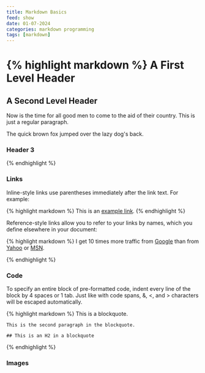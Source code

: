 ```yaml
---
title: Markdown Basics
feed: show
date: 01-07-2024
categories: markdown programming 
tags: [markdown]
---
```


{% highlight markdown %}
A First Level Header
====================

A Second Level Header
---------------------

Now is the time for all good men to come to
the aid of their country. This is just a
regular paragraph.

The quick brown fox jumped over the lazy
dog's back.

### Header 3
{% endhighlight %}

### Links

Inline-style links use parentheses immediately after the link text. For example:

{% highlight markdown %}
This is an [example link](http://example.com/).
{% endhighlight %}


Reference-style links allow you to refer to your links by names, which you define elsewhere in your document:

{% highlight markdown %}
I get 10 times more traffic from [Google][1] than from
[Yahoo][2] or [MSN][3].

[1]: http://google.com/        "Google"
[2]: http://search.yahoo.com/  "Yahoo Search"
[3]: http://search.msn.com/    "MSN Search"
{% endhighlight %}

### Code

To specify an entire block of pre-formatted code, indent every line of the block by 4 spaces or 1 tab. Just like with code spans, &, <, and > characters will be escaped automatically.

{% highlight markdown %}
    This is a blockquote.
     
    This is the second paragraph in the blockquote.
    
    ## This is an H2 in a blockquote
{% endhighlight %}


### Images
